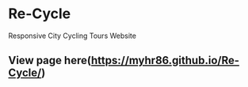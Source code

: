 # Re-Cycle
Responsive City Cycling Tours Website

## View page here(https://myhr86.github.io/Re-Cycle/)
